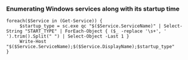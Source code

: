 ### Enumerating Windows services along with its startup time

```
foreach($Service in (Get-Service)) {
     $startup_type = sc.exe qc "$($Service.ServiceName)" | Select-String "START_TYPE" | ForEach-Object { ($_ -replace '\s+', ' ').trim().Split(" ") | Select-Object -Last 1 }
     Write-Host "$($Service.ServiceName);$($Service.DisplayName);$startup_type"
}
```
